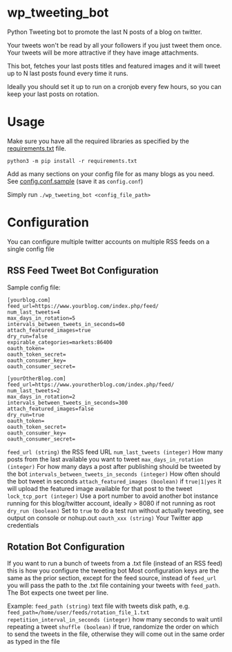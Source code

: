 # wp_tweeting_bot

Python Tweeting bot to promote the last N posts of a blog on twitter.

Your tweets won't be read by all your followers if you just tweet them once.
Your tweets will be more attractive if they have image attachments.

This bot, fetches your last posts titles and featured images and it will tweet up to N last posts found every time it runs.

Ideally you should set it up to run on a cronjob every few hours, so you can keep your last posts on rotation.

# Usage
Make sure you have all the required libraries as specified by the [requirements.txt](requirements.txt) file.

`python3 -m pip install -r requirements.txt`

Add as many sections on your config file for as many blogs as you need.
See [config.conf.sample](config.conf.sample) (save it as `config.conf`)

Simply run `./wp_tweeting_bot <config_file_path>`

# Configuration
You can configure multiple twitter accounts on multiple RSS feeds on a single config file

## RSS Feed Tweet Bot Configuration

Sample config file:
```
[yourblog.com]
feed_url=https://www.yourblog.com/index.php/feed/
num_last_tweets=4
max_days_in_rotation=5
intervals_between_tweets_in_seconds=60
attach_featured_images=true
dry_run=false
expirable_categories=markets:86400
oauth_token=
oauth_token_secret=
oauth_consumer_key=
oauth_consumer_secret=

[yourOtherBlog.com]
feed_url=https://www.yourotherblog.com/index.php/feed/
num_last_tweets=2
max_days_in_rotation=2
intervals_between_tweets_in_seconds=300
attach_featured_images=false
dry_run=true
oauth_token=
oauth_token_secret=
oauth_consumer_key=
oauth_consumer_secret=
```

`feed_url (string)` the RSS feed URL
`num_last_tweets (integer)` How many posts from the last available you want to tweet
`max_days_in_rotation (integer)` For how many days a post after publishing should be tweeted by the bot
`intervals_between_tweets_in_seconds (integer)` How often should the bot tweet in seconds
`attach_featured_images (boolean)` if `true|1|yes` it will upload the featured image available for that post to the tweet
`lock_tcp_port (integer)` Use a port number to avoid another bot instance running for this blog/twitter account, ideally > 8080 if not running as root
`dry_run (boolean)` Set to `true` to do a test run without actually tweeting, see output on console or nohup.out
`oauth_xxx (string)` Your Twitter app credentials

## Rotation Bot Configuration

If you want to run a bunch of tweets from a .txt file (instead of an RSS feed) this is how you configure the tweeting bot
Most configuration keys are the same as the prior section, except for the feed source, instead of `feed_url` you will pass the path to the .txt file containing your tweets with `feed_path`. The Bot expects one tweet per line.

Example:
`feed_path (string)` text file with tweets disk path, e.g. `feed_path=/home/user/feeds/rotation_file_1.txt`
`repetition_interval_in_seconds (integer)` how many seconds to wait until repeating a tweet
`shuffle (boolean)` if true, randomize the order on which to send the tweets in the file, otherwise they will come out in the same order as typed in the file
